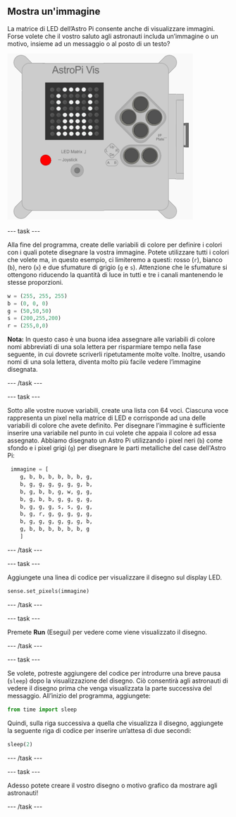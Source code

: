 ## Mostra un'immagine

La matrice di LED dell’Astro Pi consente anche di visualizzare immagini. Forse volete che il vostro saluto agli astronauti includa un’immagine o un motivo, insieme ad un messaggio o al posto di un testo?

![Astronauta](images/astronaut-pic.png)

--- task ---

Alla fine del programma, create delle variabili di colore per definire i colori con i quali potete disegnare la vostra immagine. Potete utilizzare tutti i colori che volete ma, in questo esempio, ci limiteremo a questi: rosso (`r`), bianco (`b`), nero (`x`) e due sfumature di grigio (`g` e `s`). Attenzione che le sfumature si ottengono riducendo la quantità di luce in tutti e tre i canali mantenendo le stesse proporzioni.

```python
w = (255, 255, 255)
b = (0, 0, 0)
g = (50,50,50)
s = (200,255,200)
r = (255,0,0)
```

**Nota:** In questo caso è una buona idea assegnare alle variabili di colore nomi abbreviati di una sola lettera per risparmiare tempo nella fase seguente, in cui dovrete scriverli ripetutamente molte volte. Inoltre, usando nomi di una sola lettera, diventa molto più facile vedere l’immagine disegnata.

--- /task ---

--- task ---



Sotto alle vostre nuove variabili, create una lista con 64 voci. Ciascuna voce rappresenta un pixel nella matrice di LED e corrisponde ad una delle variabili di colore che avete definito. Per disegnare l’immagine è sufficiente inserire una variabile nel punto in cui volete che appaia il colore ad essa assegnato. Abbiamo disegnato un Astro Pi utilizzando i pixel neri (`b`) come sfondo e i pixel grigi (`g`) per disegnare le parti metalliche del case dell'Astro Pi:

```python
 immagine = [
    g, b, b, b, b, b, b, g,
    b, g, g, g, g, g, g, b,
    b, g, b, b, g, w, g, g,
    b, g, b, b, g, g, g, g,
    b, g, g, g, s, s, g, g,
    b, g, r, g, g, g, g, g,
    b, g, g, g, g, g, g, b,
    g, b, b, b, b, b, b, g
    ]
```
--- /task ---

--- task ---

Aggiungete una linea di codice per visualizzare il disegno sul display LED.

```python
sense.set_pixels(immagine)
```

--- /task ---

--- task ---

Premete **Run** (Esegui) per vedere come viene visualizzato il disegno.

--- /task ---

--- task ---

Se volete, potreste aggiungere del codice per introdurre una breve pausa (`sleep`) dopo la visualizzazione del disegno. Ciò consentirà agli astronauti di vedere il disegno prima che venga visualizzata la parte successiva del messaggio. All’inizio del programma, aggiungete:

```python
from time import sleep
```

Quindi, sulla riga successiva a quella che visualizza il disegno, aggiungete la seguente riga di codice per inserire un’attesa di due secondi:

```python
sleep(2)
```

--- /task ---

--- task ---

Adesso potete creare il vostro disegno o motivo grafico da mostrare agli astronauti!

--- /task ---
